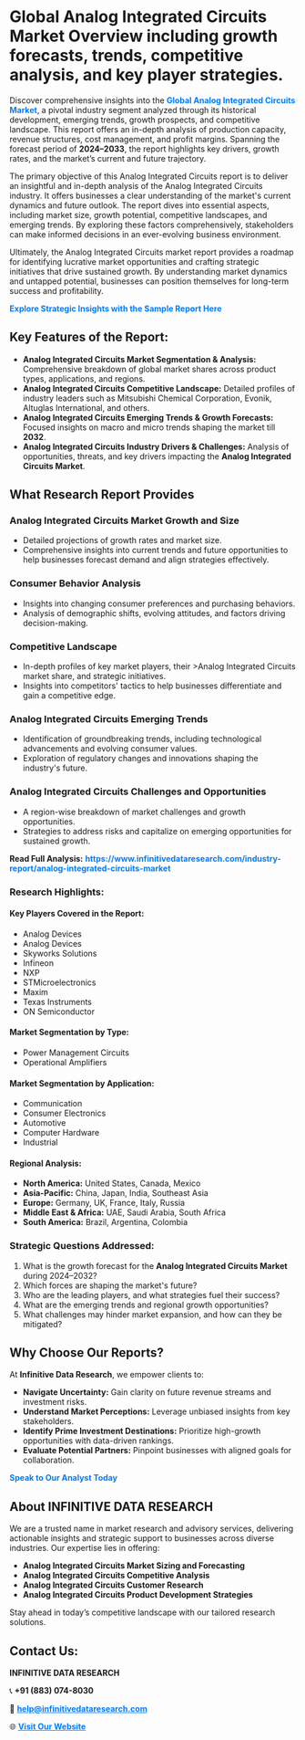 <h1>Global Analog Integrated Circuits Market Overview including growth forecasts, trends, competitive analysis, and key player strategies.</h1>
<p>
Discover comprehensive insights into the 
<a href="https://www.infinitivedataresearch.com/industry-report/analog-integrated-circuits-market" rel="dofollow" style="color: #007BFF; text-decoration: none;"><strong>Global Analog Integrated Circuits Market</strong></a>, a pivotal industry segment analyzed through its historical development, emerging trends, growth prospects, and competitive landscape. This report offers an in-depth analysis of production capacity, revenue structures, cost management, and profit margins. Spanning the forecast period of <strong>2024–2033</strong>, the report highlights key drivers, growth rates, and the market’s current and future trajectory.
</p>
<p>
The primary objective of this Analog Integrated Circuits report is to deliver an insightful and in-depth analysis of the Analog Integrated Circuits industry. It offers businesses a clear understanding of the market's current dynamics and future outlook. The report dives into essential aspects, including market size, growth potential, competitive landscapes, and emerging trends. By exploring these factors comprehensively, stakeholders can make informed decisions in an ever-evolving business environment.
</p>
<p>
Ultimately, the Analog Integrated Circuits market report provides a roadmap for identifying lucrative market opportunities and crafting strategic initiatives that drive sustained growth. By understanding market dynamics and untapped potential, businesses can position themselves for long-term success and profitability.
</p>
<p>
<a href="https://www.infinitivedataresearch.com/request-sample/reportId=107202" style="color: #007BFF; text-decoration: none;"><strong>Explore Strategic Insights with the Sample Report Here</strong></a>
</p>

<h2>Key Features of the Report:</h2>
<ul>
<li><strong>Analog Integrated Circuits Market Segmentation & Analysis:</strong> Comprehensive breakdown of global market shares across product types, applications, and regions.</li>
<li><strong>Analog Integrated Circuits Competitive Landscape:</strong> Detailed profiles of industry leaders such as Mitsubishi Chemical Corporation, Evonik, Altuglas International, and others.</li>
<li><strong>Analog Integrated Circuits Emerging Trends & Growth Forecasts:</strong> Focused insights on macro and micro trends shaping the market till <strong>2032</strong>.</li>
<li><strong>Analog Integrated Circuits Industry Drivers & Challenges:</strong> Analysis of opportunities, threats, and key drivers impacting the <strong>Analog Integrated Circuits Market</strong>.</li>
</ul>

<h2>What Research Report Provides</h2>
<h3>Analog Integrated Circuits Market Growth and Size</h3>
<ul>
<li>Detailed projections of growth rates and market size.</li>
<li>Comprehensive insights into current trends and future opportunities to help businesses forecast demand and align strategies effectively.</li>
</ul>

<h3>Consumer Behavior Analysis</h3>
<ul>
<li>Insights into changing consumer preferences and purchasing behaviors.</li>
<li>Analysis of demographic shifts, evolving attitudes, and factors driving decision-making.</li>
</ul>

<h3>Competitive Landscape</h3>
<ul>
<li>In-depth profiles of key market players, their >Analog Integrated Circuits market share, and strategic initiatives.</li>
<li>Insights into competitors' tactics to help businesses differentiate and gain a competitive edge.</li>
</ul>

<h3>Analog Integrated Circuits Emerging Trends</h3>
<ul>
<li>Identification of groundbreaking trends, including technological advancements and evolving consumer values.</li>
<li>Exploration of regulatory changes and innovations shaping the industry's future.</li>
</ul>

<h3>Analog Integrated Circuits Challenges and Opportunities</h3>
<ul>
<li>A region-wise breakdown of market challenges and growth opportunities.</li>
<li>Strategies to address risks and capitalize on emerging opportunities for sustained growth.</li>
</ul>
<p><strong>Read Full Analysis:</strong> <a href="https://www.infinitivedataresearch.com/industry-report/analog-integrated-circuits-market" rel="dofollow" style="color: #007BFF; text-decoration: none;"><strong>https://www.infinitivedataresearch.com/industry-report/analog-integrated-circuits-market</strong></a></p>
<h3>Research Highlights:</h3>
<h4>Key Players Covered in the Report:</h4>
<ul><li>Analog Devices</li><li>Analog Devices</li><li>Skyworks Solutions</li><li>Infineon</li><li>NXP</li><li>STMicroelectronics</li><li>Maxim</li><li>Texas Instruments</li><li>ON Semiconductor</li></ul>
<h4>Market Segmentation by Type:</h4>
<ul><li>Power Management Circuits</li><li>Operational Amplifiers</li></ul>
<h4>Market Segmentation by Application:</h4>
<ul><li>Communication</li><li>Consumer Electronics</li><li>Automotive</li><li>Computer Hardware</li><li>Industrial</li></ul>

<h4>Regional Analysis:</h4>
<ul>
<li><strong>North America:</strong> United States, Canada, Mexico</li>
<li><strong>Asia-Pacific:</strong> China, Japan, India, Southeast Asia</li>
<li><strong>Europe:</strong> Germany, UK, France, Italy, Russia</li>
<li><strong>Middle East & Africa:</strong> UAE, Saudi Arabia, South Africa</li>
<li><strong>South America:</strong> Brazil, Argentina, Colombia</li>
</ul>

<h3>Strategic Questions Addressed:</h3>
<ol>
<li>What is the growth forecast for the <strong>Analog Integrated Circuits Market</strong> during 2024–2032?</li>
<li>Which forces are shaping the market's future?</li>
<li>Who are the leading players, and what strategies fuel their success?</li>
<li>What are the emerging trends and regional growth opportunities?</li>
<li>What challenges may hinder market expansion, and how can they be mitigated?</li>
</ol>

<h2>Why Choose Our Reports?</h2>
<p>At <strong>Infinitive Data Research</strong>, we empower clients to:</p>
<ul>
<li><strong>Navigate Uncertainty:</strong> Gain clarity on future revenue streams and investment risks.</li>
<li><strong>Understand Market Perceptions:</strong> Leverage unbiased insights from key stakeholders.</li>
<li><strong>Identify Prime Investment Destinations:</strong> Prioritize high-growth opportunities with data-driven rankings.</li>
<li><strong>Evaluate Potential Partners:</strong> Pinpoint businesses with aligned goals for collaboration.</li>
</ul>
<p><a href="https://www.infinitivedataresearch.com/industry-report/analog-integrated-circuits-market" rel="dofollow" style="color: #007BFF; text-decoration: none;"><strong>Speak to Our Analyst Today</strong></a></p>

<h2>About INFINITIVE DATA RESEARCH</h2>
<p>We are a trusted name in market research and advisory services, delivering actionable insights and strategic support to businesses across diverse industries. Our expertise lies in offering:</p>
<ul>
<li><strong>Analog Integrated Circuits Market Sizing and Forecasting</strong></li>
<li><strong>Analog Integrated Circuits Competitive Analysis</strong></li>
<li><strong>Analog Integrated Circuits Customer Research</strong></li>
<li><strong>Analog Integrated Circuits Product Development Strategies</strong></li>
</ul>
<p>Stay ahead in today’s competitive landscape with our tailored research solutions.</p>

<h2>Contact Us:</h2>
<p><strong>INFINITIVE DATA RESEARCH</strong></p>
<p>📞 <strong>+91 (883) 074-8030</strong></p>
<p>📧 <strong><a href="mailto:help@infinitivedataresearch.com" style="color: #007BFF;">help@infinitivedataresearch.com</a></strong></p>
<p>🌐 <strong><a href="https://www.infinitivedataresearch.com" rel="dofollow" style="color: #007BFF;">Visit Our Website</a></strong></p>